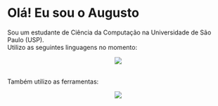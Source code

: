 # Olá! Eu sou o Augusto
Sou um estudante de Ciência da Computação na Universidade de São Paulo (USP). <br>
Utilizo as seguintes linguagens no momento:
<p align="center">
  <a href="https://skillicons.dev">
    <img src="https://skillicons.dev/icons?i=c,python,html,css&theme=light" />
  </a>
</p>
<br>
Também utilizo as ferramentas:
<p align="center">
  <a href="https://skillicons.dev">
    <img src="https://skillicons.dev/icons?i=git,github,vscode,linux,notion,ubuntu,windows&theme=light" />
  </a>
</p>
<br>
